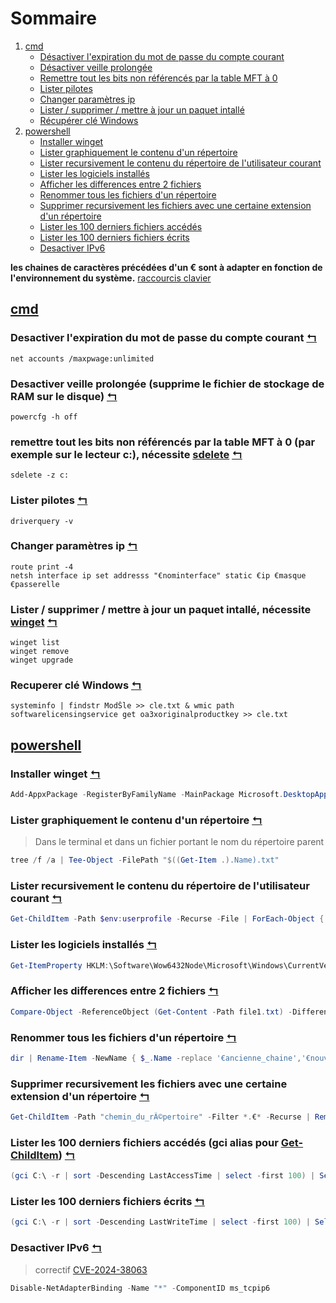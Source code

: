 # Sommaire
1. [cmd](#cmd)
    - [Désactiver l'expiration du mot de passe du compte courant](#desactiver-lexpiration-du-mot-de-passe-du-compte-courant-)
    - [Désactiver veille prolongée](#desactiver-veille-prolong%C3%A9e-supprime-le-fichier-de-stockage-de-ram-sur-le-disque-)
    - [Remettre tout les bits non référencés par la table MFT à 0](#remettre-tout-les-bits-non-r%C3%A9f%C3%A9renc%C3%A9s-par-la-table-mft-%C3%A0-0-par-exemple-sur-le-lecteur-c-n%C3%A9cessite-sdelete-)
    - [Lister pilotes](#lister-pilotes-)
    - [Changer paramètres ip](#changer-paramètres-ip-)
    - [Lister / supprimer / mettre à jour un paquet intallé](#lister--supprimer--mettre-%C3%A0-jour-un-paquet-intall%C3%A9-n%C3%A9cessite-winget-)
    - [Récupérer clé Windows](#recuperer-clé-windows-)
2. [powershell](#powershell)
    - [Installer winget](#installer-winget-)
    - [Lister graphiquement le contenu d'un répertoire](#lister-graphiquement-le-contenu-dun-répertoire-)
    - [Lister recursivement le contenu du répertoire de l'utilisateur courant](#lister-recursivement-le-contenu-du-r%C3%A9pertoire-de-lutilisateur-courant-)
    - [Lister les logiciels installés](#lister-les-logiciels-install%C3%A9s-)
    - [Afficher les differences entre 2 fichiers](#afficher-les-differences-entre-2-fichiers-)
    - [Renommer tous les fichiers d'un répertoire](#renommer-tous-les-fichiers-dun-répertoire-)
    - [Supprimer recursivement les fichiers avec une certaine extension d'un répertoire](#supprimer-recursivement-les-fichiers-avec-une-certaine-extension-dun-répertoire-)
    - [Lister les 100 derniers fichiers accédés](#lister-les-100-derniers-fichiers-acc%C3%A9d%C3%A9s-gci-alias-pour-get-childitem-)
    - [Lister les 100 derniers fichiers écrits](#lister-les-100-derniers-fichiers-écrits-)
    - [Desactiver IPv6](#desactiver-ipv6-)

**les chaines de caractères précédées d'un € sont à adapter en fonction de l'environnement du système.**
[raccourcis clavier](https://ss64.com/nt/syntax-keyboard.html)

## [cmd](https://ss64.com/nt/)
### Desactiver l'expiration du mot de passe du compte courant [↰](#sommaire)
```batch
net accounts /maxpwage:unlimited
```
### Desactiver veille prolongée (supprime le fichier de stockage de RAM sur le disque) [↰](#sommaire)
```batch
powercfg -h off
```
### remettre tout les bits non référencés par la table MFT à 0 (par exemple sur le lecteur c:), nécessite [sdelete](https://learn.microsoft.com/fr-fr/sysinternals/downloads/sdelete) [↰](#sommaire)
```batch
sdelete -z c:
```
### Lister pilotes [↰](#sommaire)
```batch
driverquery -v
```
### Changer paramètres ip [↰](#sommaire)
```batch
route print -4
netsh interface ip set addresss "€nominterface" static €ip €masque €passerelle
```
### Lister / supprimer / mettre à jour un paquet intallé, nécessite [winget](https://github.com/microsoft/winget-cli/releases) [↰](#sommaire)
```batch
winget list
winget remove
winget upgrade
```
### Recuperer clé Windows [↰](#sommaire)
```batch
systeminfo | findstr ModŠle >> cle.txt & wmic path softwarelicensingservice get oa3xoriginalproductkey >> cle.txt
```

## [powershell](https://ss64.com/ps/)

### Installer winget [↰](#sommaire)
```powershell
Add-AppxPackage -RegisterByFamilyName -MainPackage Microsoft.DesktopAppInstaller_8wekyb3d8bbwe
```

### Lister graphiquement le contenu d'un répertoire [↰](#sommaire)
> Dans le terminal et dans un fichier portant le nom du répertoire parent
```powershell
tree /f /a | Tee-Object -FilePath "$((Get-Item .).Name).txt"
```

### Lister recursivement le contenu du répertoire de l'utilisateur courant [↰](#sommaire)
```powershell
Get-ChildItem -Path $env:userprofile -Recurse -File | ForEach-Object { $_.BaseName } | Out-File -FilePath '.\liste.txt'
```

### Lister les logiciels installés [↰](#sommaire)
```powershell
Get-ItemProperty HKLM:\Software\Wow6432Node\Microsoft\Windows\CurrentVersion\Uninstall\* | Select-Object DisplayName, DisplayVersion, Publisher, InstallDate | Format-Table –AutoSize
```

### Afficher les differences entre 2 fichiers [↰](#sommaire)
```powershell
Compare-Object -ReferenceObject (Get-Content -Path file1.txt) -DifferenceObject (Get-Content -Path file2.txt)
```

### Renommer tous les fichiers d'un répertoire [↰](#sommaire)
```powershell
dir | Rename-Item -NewName { $_.Name -replace '€ancienne_chaine','€nouvelle_chaine' }
```

### Supprimer recursivement les fichiers avec une certaine extension d'un répertoire [↰](#sommaire)
```powershell
Get-ChildItem -Path "chemin_du_rÃ©pertoire" -Filter *.€* -Recurse | Remove-Item
```

### Lister les 100 derniers fichiers accédés (gci alias pour [Get-ChildItem](https://blog.netwrix.com/2023/06/21/get-childitem-cmdlet-in-powershell/)) [↰](#sommaire)
```powershell
(gci C:\ -r | sort -Descending LastAccessTime | select -first 100) | Select-Object -Property LastAccessTime,FullName
```

### Lister les 100 derniers fichiers écrits [↰](#sommaire)
```powershell
(gci C:\ -r | sort -Descending LastWriteTime | select -first 100) | Select-Object -Property LastWriteTime,FullName
```

### Desactiver IPv6 [↰](#sommaire)
> correctif [CVE-2024-38063](https://www.bleepingcomputer.com/news/microsoft/zero-click-windows-tcp-ip-rce-impacts-all-systems-with-ipv6-enabled-patch-now/)
```powershell
Disable-NetAdapterBinding -Name "*" -ComponentID ms_tcpip6
```
